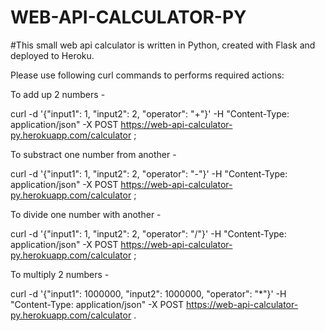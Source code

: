  <h1>WEB-API-CALCULATOR-PY</h1>



#This small web api calculator is written in Python, created with Flask and deployed to Heroku.



Please use following curl commands to performs required actions:


To add up 2 numbers -

curl -d '{"input1": 1, "input2": 2, "operator": "+"}' -H "Content-Type: application/json" -X POST  https://web-api-calculator-py.herokuapp.com/calculator ;


To substract one number from another -

curl -d '{"input1": 1, "input2": 2, "operator": "-"}' -H "Content-Type: application/json" -X POST https://web-api-calculator-py.herokuapp.com/calculator ;


To divide one number with another -

curl -d '{"input1": 1, "input2": 2, "operator": "/"}' -H "Content-Type: application/json" -X POST https://web-api-calculator-py.herokuapp.com/calculator ;


To multiply 2 numbers -

curl -d '{"input1": 1000000, "input2": 1000000, "operator": "*"}' -H "Content-Type: application/json" -X POST https://web-api-calculator-py.herokuapp.com/calculator .


